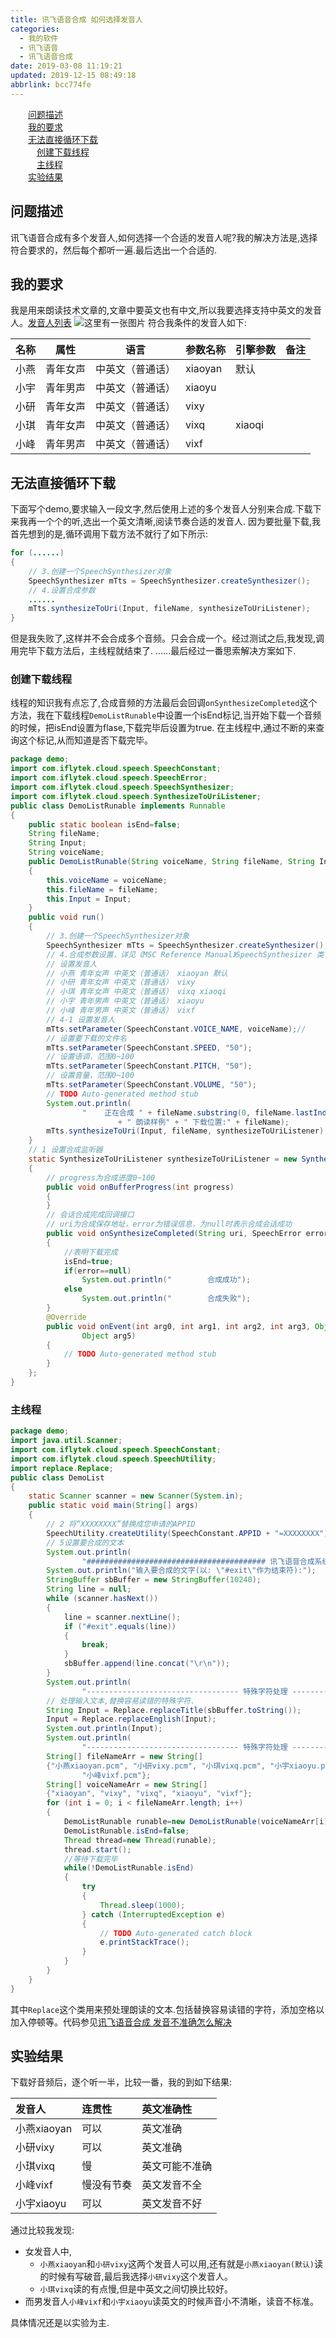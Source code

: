 ```yaml
---
title: 讯飞语音合成 如何选择发音人
categories: 
  - 我的软件
  - 讯飞语音
  - 讯飞语音合成
date: 2019-03-08 11:19:21
updated: 2019-12-15 08:49:18
abbrlink: bcc774fe
---
```

<div id='my_toc'><a href="/blog/bcc774fe/#问题描述" class="header_2">问题描述</a><br><a href="/blog/bcc774fe/#我的要求" class="header_2">我的要求</a><br><a href="/blog/bcc774fe/#无法直接循环下载" class="header_2">无法直接循环下载</a><br><a href="/blog/bcc774fe/#创建下载线程" class="header_3">创建下载线程</a><br><a href="/blog/bcc774fe/#主线程" class="header_3">主线程</a><br><a href="/blog/bcc774fe/#实验结果" class="header_2">实验结果</a><br></div>
<style>
    .header_1{
        margin-left: 1em;
    }
    .header_2{
        margin-left: 2em;
    }
    .header_3{
        margin-left: 3em;
    }
    .header_4{
        margin-left: 4em;
    }
    .header_5{
        margin-left: 5em;
    }
    .header_6{
        margin-left: 6em;
    }
</style>
<!--more-->
<script>if (navigator.platform.search('arm')==-1){document.getElementById('my_toc').style.display = 'none';}
var e,p = document.getElementsByTagName('p');while (p.length>0) {e = p[0];e.parentElement.removeChild(e);}
</script>

<!--end-->
## 问题描述 ##
讯飞语音合成有多个发音人,如何选择一个合适的发音人呢?我的解决方法是,选择符合要求的，然后每个都听一遍.最后选出一个合适的.
## 我的要求 ##
我是用来朗读技术文章的,文章中要英文也有中文,所以我要选择支持中英文的发音人。[发音人列表](https://doc.xfyun.cn/msc_java/%E9%99%84%E5%BD%95.html#%E5%90%88%E6%88%90%E5%8F%91%E9%9F%B3%E4%BA%BA%E5%88%97%E8%A1%A8)
![这里有一张图片](https://image-1257720033.cos.ap-shanghai.myqcloud.com/blog/myapp/TTS/XunFei/YuYinHeCheng/12.png)
符合我条件的发音人如下:

|名称|属性|语言|参数名称|引擎参数|备注|
|-|-|-|-|-|-|
|小燕|青年女声|中英文（普通话）|xiaoyan|默认|
|小宇|青年男声|中英文（普通话）|xiaoyu||
|小研|青年女声|中英文（普通话）|vixy||
|小琪|青年女声|中英文（普通话）|vixq|xiaoqi|
|小峰|青年男声|中英文（普通话）|vixf||

## 无法直接循环下载 ##
下面写个demo,要求输入一段文字,然后使用上述的多个发音人分别来合成.下载下来我再一个个的听,选出一个英文清晰,阅读节奏合适的发音人.
因为要批量下载,我首先想到的是,循环调用下载方法不就行了如下所示:
```java
for (......)
{
    // 3.创建一个SpeechSynthesizer对象
    SpeechSynthesizer mTts = SpeechSynthesizer.createSynthesizer();
    // 4.设置合成参数
    ......
    mTts.synthesizeToUri(Input, fileName, synthesizeToUriListener);
}
```
但是我失败了,这样并不会合成多个音频。只会合成一个。经过测试之后,我发现,调用完毕下载方法后，主线程就结束了.
......最后经过一番思索解决方案如下.
### 创建下载线程 ###
线程的知识我有点忘了,合成音频的方法最后会回调`onSynthesizeCompleted`这个方法，我在下载线程`DemoListRunable`中设置一个isEnd标记,当开始下载一个音频的时候，把isEnd设置为flase,下载完毕后设置为true.
在主线程中,通过不断的来查询这个标记,从而知道是否下载完毕。
```java
package demo;
import com.iflytek.cloud.speech.SpeechConstant;
import com.iflytek.cloud.speech.SpeechError;
import com.iflytek.cloud.speech.SpeechSynthesizer;
import com.iflytek.cloud.speech.SynthesizeToUriListener;
public class DemoListRunable implements Runnable
{
    public static boolean isEnd=false;
    String fileName;
    String Input;
    String voiceName;
    public DemoListRunable(String voiceName, String fileName, String Input)
    {
        this.voiceName = voiceName;
        this.fileName = fileName;
        this.Input = Input;
    }
    public void run()
    {
        // 3.创建一个SpeechSynthesizer对象
        SpeechSynthesizer mTts = SpeechSynthesizer.createSynthesizer();
        // 4.合成参数设置，详见《MSC Reference Manual》SpeechSynthesizer 类
        // 设置发音人
        // 小燕 青年女声 中英文（普通话） xiaoyan 默认
        // 小研 青年女声 中英文（普通话） vixy
        // 小琪 青年女声 中英文（普通话） vixq xiaoqi
        // 小宇 青年男声 中英文（普通话） xiaoyu
        // 小峰 青年男声 中英文（普通话） vixf
        // 4-1 设置发音人
        mTts.setParameter(SpeechConstant.VOICE_NAME, voiceName);//
        // 设置要下载的文件名
        mTts.setParameter(SpeechConstant.SPEED, "50");
        // 设置语调，范围0~100
        mTts.setParameter(SpeechConstant.PITCH, "50");
        // 设置音量，范围0~100
        mTts.setParameter(SpeechConstant.VOLUME, "50");
        // TODO Auto-generated method stub
        System.out.println(
                "    正在合成 " + fileName.substring(0, fileName.lastIndexOf("."))
                        + " 朗读样例" + " 下载位置:" + fileName);
        mTts.synthesizeToUri(Input, fileName, synthesizeToUriListener);
    }
    // 1 设置合成监听器
    static SynthesizeToUriListener synthesizeToUriListener = new SynthesizeToUriListener()
    {
        // progress为合成进度0~100
        public void onBufferProgress(int progress)
        {
        }
        // 会话合成完成回调接口
        // uri为合成保存地址，error为错误信息，为null时表示合成会话成功
        public void onSynthesizeCompleted(String uri, SpeechError error)
        {
            //表明下载完成
            isEnd=true;
            if(error==null)
                System.out.println("        合成成功");
            else 
                System.out.println("        合成失败");
        }
        @Override
        public void onEvent(int arg0, int arg1, int arg2, int arg3, Object arg4,
                Object arg5)
        {
            // TODO Auto-generated method stub
        }
    };
}

```
### 主线程 ###
```java
package demo;
import java.util.Scanner;
import com.iflytek.cloud.speech.SpeechConstant;
import com.iflytek.cloud.speech.SpeechUtility;
import replace.Replace;
public class DemoList
{
    static Scanner scanner = new Scanner(System.in);
    public static void main(String[] args)
    {
        // 2 将“XXXXXXXX”替换成您申请的APPID
        SpeechUtility.createUtility(SpeechConstant.APPID + "=XXXXXXXX");
        // 5设置要合成的文本
        System.out.println(
                "######################################## 讯飞语音合成系统 ########################################");
        System.out.println("输入要合成的文字(以: \"#exit\"作为结束符):");
        StringBuffer sbBuffer = new StringBuffer(10240);
        String line = null;
        while (scanner.hasNext())
        {
            line = scanner.nextLine();
            if ("#exit".equals(line))
            {
                break;
            }
            sbBuffer.append(line.concat("\r\n"));
        }
        System.out.println(
                "---------------------------------- 特殊字符处理 ----------------------------------");
        // 处理输入文本,替换容易读错的特殊字符.
        String Input = Replace.replaceTitle(sbBuffer.toString());
        Input = Replace.replaceEnglish(Input);
        System.out.println(Input);
        System.out.println(
                "---------------------------------- 特殊字符处理 ----------------------------------");
        String[] fileNameArr = new String[]
        {"小燕xiaoyan.pcm", "小研vixy.pcm", "小琪vixq.pcm", "小宇xiaoyu.pcm",
                "小峰vixf.pcm"};
        String[] voiceNameArr = new String[]
        {"xiaoyan", "vixy", "vixq", "xiaoyu", "vixf"};
        for (int i = 0; i < fileNameArr.length; i++)
        {
            DemoListRunable runable=new DemoListRunable(voiceNameArr[i], fileNameArr[i], Input);
            DemoListRunable.isEnd=false;
            Thread thread=new Thread(runable);
            thread.start();
            //等待下载完毕
            while(!DemoListRunable.isEnd)
            {
                try
                {
                    Thread.sleep(1000);
                } catch (InterruptedException e)
                {
                    // TODO Auto-generated catch block
                    e.printStackTrace();
                }
            }
        }
    }
}

```
其中`Replace`这个类用来预处理朗读的文本.包括替换容易读错的字符，添加空格以加入停顿等。代码参见[讯飞语音合成 发音不准确怎么解决](https://www.lansheng.net.cn/blog/59f05565/)
## 实验结果 ##
下载好音频后，逐个听一半，比较一番，我的到如下结果:

|发音人|连贯性|英文准确性|
|:--|:--|:--|
|小燕xiaoyan|可以|英文准确|
|小研vixy|可以|英文准确|
|小琪vixq|慢|英文可能不准确|
|小峰vixf|慢没有节奏|英文发音不全|
|小宇xiaoyu|可以|英文发音不好|

通过比较我发现:
- 女发音人中,
    - `小燕xiaoyan`和`小研vixy`这两个发音人可以用,还有就是`小燕xiaoyan(默认)`读的时候有写破音,最后我选择`小研vixy`这个发音人。
    - `小琪vixq`读的有点慢,但是中英文之间切换比较好。
- 而男发音人`小峰vixf`和`小宇xiaoyu`读英文的时候声音小不清晰，读音不标准。

具体情况还是以实验为主.
